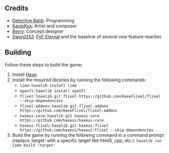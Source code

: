 ## Credits
- [Detective Baldi](https://x.com/DetectiveBaldi): Programming
- [KayipKux](https://x.com/KayipKux): Artist and composer
- [Berry](https://x.com/berryreal_): Concept designer
- [Sword352](https://github.com/Sword352): [FnF Eternal](https://github.com/Sword352/FnF-Eternal) and the baseline of several new feature rewrites

## Building
Follow these steps to build the game:

1. Install [Haxe](https://haxe.org/).
2. Install the required libraries by running the following commands:
   - `lime`: `haxelib install lime`
   - `openfl`: `haxelib install openfl`
   - `flixel`: `haxelib git flixel https://github.com/HaxeFlixel/flixel --skip-dependencies`
   - `flixel-addons`: `haxelib git flixel-addons https://github.com/HaxeFlixel/flixel-addons`
   - `haxeui-core`: `haxelib git haxeui-core https://github.com/haxeui/haxeui-core`
   - `haxeui-flixel`: `haxelib git haxeui-flixel https://github.com/haxeui/haxeui-flixel --skip-dependencies`
3. Build the game by running the following command in a command prompt (replace :target: with a specific target like html5, cpp, etc.):
   `haxelib run lime build :target:`